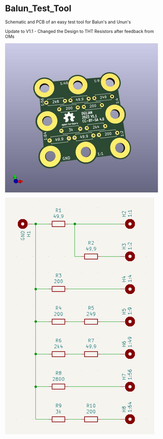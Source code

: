 # Balun_Test_Tool
Schematic and PCB of an easy test tool for Balun's and Unun's

Update to V1.1 - Changed the Design to THT Resistors after feedback from OMs

![3D_Pic of PCB](https://github.com/DG1JAN/Balun_Test_Tool/blob/main/PCB_3dPicture.jpg)


![Schematic as Picture](https://github.com/DG1JAN/Balun_Test_Tool/blob/main/schematic.png)
